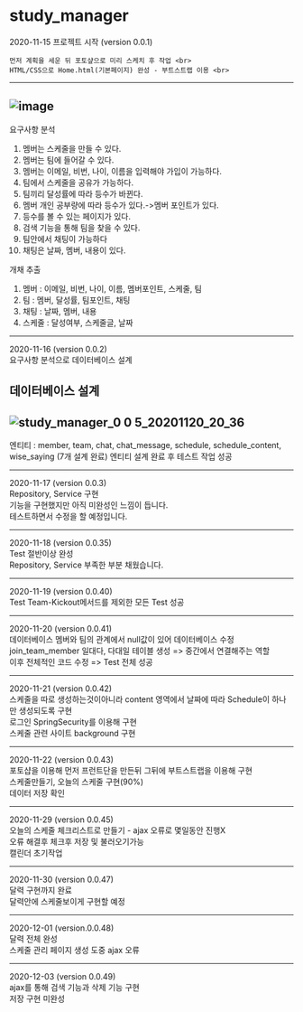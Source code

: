 # study_manager

2020-11-15 프로젝트 시작 (version 0.0.1) <br>

    먼저 계획을 세운 뒤 포토샾으로 미리 스케치 후 작업 <br>
    HTML/CSS으로 Home.html(기본페이지) 완성 - 부트스트랩 이용 <br>

---------------------
![image](https://user-images.githubusercontent.com/66049273/99237542-f85da400-283b-11eb-85ff-00d72cd318bb.png)
---------------------


요구사항 분석
1.	멤버는 스케줄을 만들 수 있다.
2.	멤버는 팀에 들어갈 수 있다.
3.	멤버는 이메일, 비번, 나이, 이름을 입력해야 가입이 가능하다.
4.	팀에서 스케줄을 공유가 가능하다.
5.	팀끼리 달성률에 따라 등수가 바뀐다.
6.	멤버 개인 공부량에 따라 등수가 있다.->멤버 포인트가 있다.
7.	등수를 볼 수 있는 페이지가 있다.
8.	검색 기능을 통해 팀을 찾을 수 있다.
9.	팀안에서 채팅이 가능하다
10.	채팅은 날짜, 멤버, 내용이 있다.


개채 추출
1.	멤버 : 이메일, 비번, 나이, 이름, 멤버포인트, 스케줄, 팀
2.	팀 : 멤버, 달성률, 팀포인트, 채팅
3.	채팅 : 날짜, 멤버, 내용
4.	스케줄 : 달성여부, 스케줄글, 날짜


<hr>
2020-11-16 (version 0.0.2) <br>
요구사항 분석으로 데이터베이스 설계 <br>

데이터베이스 설계
-----------------------
![study_manager_0 0 5_20201120_20_36](https://user-images.githubusercontent.com/66049273/99829580-d21f6780-2b9f-11eb-804d-e0c99c40534a.png)
-----------------------

엔티티 : member, team, chat, chat_message, schedule, schedule_content, wise_saying (7개 설계 완료)
엔티티 설계 완료 후 테스트 작업 성공

<hr>
2020-11-17 (version 0.0.3)<br>
Repository, Service 구현 <br>
기능을 구현했지만 아직 미완성인 느낌이 듭니다. <br> 
테스트하면서 수정을 할 예정입니다.<br>

<hr>
2020-11-18 (version 0.0.35)<br>
Test 절반이상 완성 <br>
Repository, Service 부족한 부분 채웠습니다.<br>

<hr>
2020-11-19 (version 0.0.40) <br>
Test Team-Kickout메서드를 제외한 모든 Test 성공<br>

<hr>
2020-11-20 (version 0.0.41) <br>
데이터베이스 멤버와 팀의 관계에서 null값이 있어 데이터베이스 수정<br>
join_team_member 일대다, 다대일 테이블 생성 => 중간에서 연결해주는 역할 <br>
이후 전체적인 코드 수정 => Test 전체 성공 <br>

<hr>
2020-11-21 (version 0.0.42) <br>
스케줄을 따로 생성하는것이아니라 content 영역에서 날짜에 따라 Schedule이 하나만 생성되도록 구현<br>
로그인 SpringSecurity를 이용해 구현<br>
스케줄 관련 사이트 background 구현<br>

<hr>
2020-11-22 (version 0.0.43) <br>
포토샵을 이용해 먼저 프런트단을 만든뒤 그뒤에 부트스트랩을 이용해 구현<br>
스케줄만들기, 오늘의 스케줄 구현(90%)<br>
데이터 저장 확인<br>

<hr>
2020-11-29 (version 0.0.45) <br>
오늘의 스케줄 체크리스트로 만들기 - ajax 오류로 몇일동안 진행X <br>
오류 해결후 체크후 저장 및 불러오기가능 <br>
캘린더 초기작업 <br>

<hr>
2020-11-30 (version 0.0.47) <br>
달력 구현까지 완료 <br>
달력안에 스케줄보이게 구현할 예정<br>

<hr>
2020-12-01 (version.0.0.48) <br>
달력 전체 완성 <br>
스케줄 관리 페이지 생성 도중 ajax 오류 <br>

<hr>
2020-12-03 (version 0.0.49) <br>
ajax를 통해 검색 기능과 삭제 기능 구현 <br>
저장 구현 미완성 <br>







